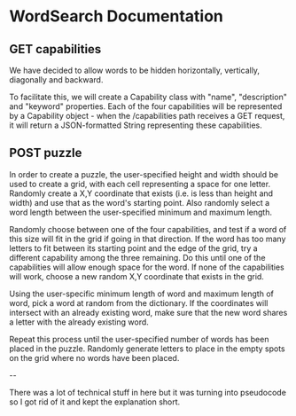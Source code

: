 # WordSearch Documentation

## GET capabilities

We have decided to allow words to be hidden horizontally, vertically, diagonally and backward.

To facilitate this, we will create a Capability class with "name", "description" and "keyword" properties. Each of the four capabilities will be represented by a Capability object - when the /capabilities path receives a GET request, it will return a JSON-formatted String representing these capabilities.

## POST puzzle

In order to create a puzzle, the user-specified height and width should be used to create a grid, with each cell representing a space for one letter.  Randomly create a X,Y coordinate that exists (i.e. is less than height and width) and use that as the word's starting point. Also randomly select a word length between the user-specified minimum and maximum length.

Randomly choose between one of the four capabilities, and test if a word  of this size will fit in the grid if going in that direction. If the word has too many letters to fit between its starting point and the edge of the grid, try a different capability among the three remaining. Do this until one of the capabilities will allow enough space for the word. If none of the capabilities will work, choose a new random X,Y coordinate that exists in the grid.

Using the user-specific minimum length of word and maximum length of word, pick a word at random from the dictionary. If the coordinates will intersect with an already existing word, make sure that the new word shares a letter with the already existing word.

Repeat this process until the user-specified number of words has been placed in the puzzle. Randomly generate letters to place in the empty spots on the grid where no words have been placed.


--

There was a lot of technical stuff in here but it was turning into pseudocode so I got rid of it and kept the explanation short.